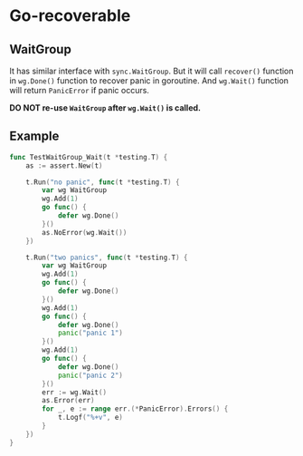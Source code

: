 # Go-recoverable

## WaitGroup

It has similar interface with `sync.WaitGroup`.
But it will call `recover()` function in `wg.Done()` function to recover panic in goroutine.
And `wg.Wait()` function will return `PanicError` if panic occurs.

**DO NOT re-use `WaitGroup` after `wg.Wait()` is called.**

## Example
```go
func TestWaitGroup_Wait(t *testing.T) {
	as := assert.New(t)

	t.Run("no panic", func(t *testing.T) {
		var wg WaitGroup
		wg.Add(1)
		go func() {
			defer wg.Done()
		}()
		as.NoError(wg.Wait())
	})

	t.Run("two panics", func(t *testing.T) {
		var wg WaitGroup
		wg.Add(1)
		go func() {
			defer wg.Done()
		}()
		wg.Add(1)
		go func() {
			defer wg.Done()
			panic("panic 1")
		}()
		wg.Add(1)
		go func() {
			defer wg.Done()
			panic("panic 2")
		}()
		err := wg.Wait()
		as.Error(err)
		for _, e := range err.(*PanicError).Errors() {
			t.Logf("%+v", e)
		}
	})
}
```